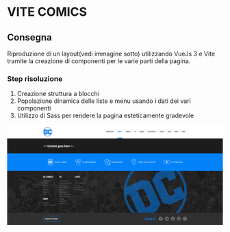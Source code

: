 # VITE COMICS

## Consegna

Riproduzione di un layout(vedi immagine sotto) utilizzando VueJs 3 e Vite tramite la creazione di componenti per le varie parti della pagina.

### Step risoluzione

1. Creazione struttura a blocchi
2. Popolazione dinamica delle liste e menu usando i dati dei vari componenti
3. Utilizzo di Sass per rendere la pagina esteticamente gradevole

![screenshot esercizio](public/img/dc-comics-empty-layout.png)
